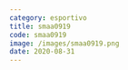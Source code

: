 ```yaml
---
category: esportivo
title: smaa0919
code: smaa0919
image: /images/smaa0919.png
date: 2020-08-31
---
```

